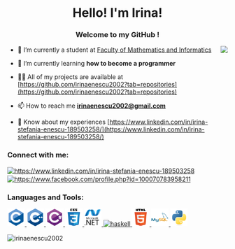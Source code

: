 <h1 align="center">Hello! I'm Irina!</h1>
<h3 align="center">Welcome to my GitHub !</h3>
<img align="right" src="https://media.tenor.com/ose5QDT2tRYAAAAM/wave-hi.gif"> </img>

- 🔭 I’m currently a student at [Faculty of Mathematics and Informatics](https://fmi.unibuc.ro/)

- 🌱 I’m currently learning **how to become a programmer**

- 👨‍💻 All of my projects are available at [https://github.com/irinaenescu2002?tab=repositories](https://github.com/irinaenescu2002?tab=repositories)

- 📫 How to reach me **irinaenescu2002@gmail.com**

- 📄 Know about my experiences [https://www.linkedin.com/in/irina-stefania-enescu-189503258/](https://www.linkedin.com/in/irina-stefania-enescu-189503258/)

<h3 align="left">Connect with me:</h3>
<p align="left">
<a href="https://linkedin.com/in/https://www.linkedin.com/in/irina-stefania-enescu-189503258" target="blank"><img align="center" src="https://raw.githubusercontent.com/rahuldkjain/github-profile-readme-generator/master/src/images/icons/Social/linked-in-alt.svg" alt="https://www.linkedin.com/in/irina-stefania-enescu-189503258" height="30" width="40" /></a>
<a href="https://fb.com/https://www.facebook.com/profile.php?id=100070783958211" target="blank"><img align="center" src="https://raw.githubusercontent.com/rahuldkjain/github-profile-readme-generator/master/src/images/icons/Social/facebook.svg" alt="https://www.facebook.com/profile.php?id=100070783958211" height="30" width="40" /></a>
</p>

<h3 align="left">Languages and Tools:</h3> 
<p align="left"> <a href="https://www.cprogramming.com/" target="_blank" rel="noreferrer"> <img src="https://raw.githubusercontent.com/devicons/devicon/master/icons/c/c-original.svg" alt="c" width="40" height="40"/> </a> <a href="https://www.w3schools.com/cpp/" target="_blank" rel="noreferrer"> <img src="https://raw.githubusercontent.com/devicons/devicon/master/icons/cplusplus/cplusplus-original.svg" alt="cplusplus" width="40" height="40"/> </a> <a href="https://www.w3schools.com/cs/" target="_blank" rel="noreferrer"> <img src="https://raw.githubusercontent.com/devicons/devicon/master/icons/csharp/csharp-original.svg" alt="csharp" width="40" height="40"/> </a> <a href="https://www.w3schools.com/css/" target="_blank" rel="noreferrer"> <img src="https://raw.githubusercontent.com/devicons/devicon/master/icons/css3/css3-original-wordmark.svg" alt="css3" width="40" height="40"/> </a> <a href="https://dotnet.microsoft.com/" target="_blank" rel="noreferrer"> <img src="https://raw.githubusercontent.com/devicons/devicon/master/icons/dot-net/dot-net-original-wordmark.svg" alt="dotnet" width="40" height="40"/> </a> <a href="https://www.haskell.org/" target="_blank" rel="noreferrer"> <img src="https://upload.wikimedia.org/wikipedia/commons/1/1c/Haskell-Logo.svg" alt="haskell" width="40" height="40"/> </a> <a href="https://www.w3.org/html/" target="_blank" rel="noreferrer"> <img src="https://raw.githubusercontent.com/devicons/devicon/master/icons/html5/html5-original-wordmark.svg" alt="html5" width="40" height="40"/> </a> <a href="https://www.mysql.com/" target="_blank" rel="noreferrer"> <img src="https://raw.githubusercontent.com/devicons/devicon/master/icons/mysql/mysql-original-wordmark.svg" alt="mysql" width="40" height="40"/> </a> <a href="https://www.python.org" target="_blank" rel="noreferrer"> <img src="https://raw.githubusercontent.com/devicons/devicon/master/icons/python/python-original.svg" alt="python" width="40" height="40"/> </a> </p>

<p><img align="center" src="https://github-readme-stats.vercel.app/api/top-langs?username=irinaenescu2002&show_icons=true&locale=en&layout=compact" alt="irinaenescu2002" /></p>

